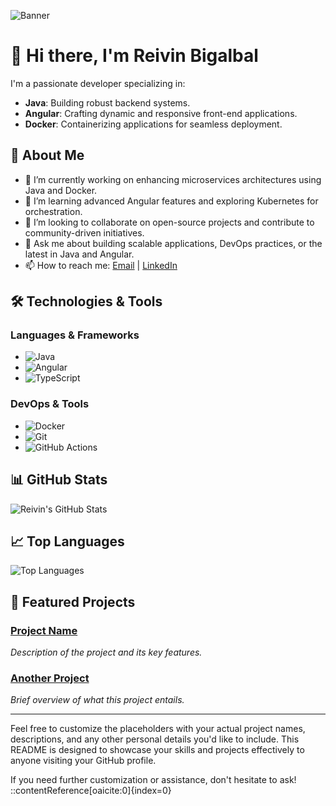 ![Banner](https://via.placeholder.com/1500x500.png?text=Reivin+Bigalbal+%7C+Java+%7C+Angular+%7C+Docker)

# 👋 Hi there, I'm Reivin Bigalbal

I'm a passionate developer specializing in:

- **Java**: Building robust backend systems.
- **Angular**: Crafting dynamic and responsive front-end applications.
- **Docker**: Containerizing applications for seamless deployment.

## 🚀 About Me

- 🔭 I’m currently working on enhancing microservices architectures using Java and Docker.
- 🌱 I’m learning advanced Angular features and exploring Kubernetes for orchestration.
- 👯 I’m looking to collaborate on open-source projects and contribute to community-driven initiatives.
- 💬 Ask me about building scalable applications, DevOps practices, or the latest in Java and Angular.
- 📫 How to reach me: [Email](mailto:reivin@example.com) | [LinkedIn](https://www.linkedin.com/in/reivinbigalbal)

## 🛠️ Technologies & Tools

### Languages & Frameworks
- ![Java](https://img.shields.io/badge/Java-007396?style=flat&logo=java)
- ![Angular](https://img.shields.io/badge/Angular-DD0031?style=flat&logo=angular)
- ![TypeScript](https://img.shields.io/badge/TypeScript-3178C6?style=flat&logo=typescript)

### DevOps & Tools
- ![Docker](https://img.shields.io/badge/Docker-2496ED?style=flat&logo=docker)
- ![Git](https://img.shields.io/badge/Git-F05032?style=flat&logo=git)
- ![GitHub Actions](https://img.shields.io/badge/GitHub_Actions-2088FF?style=flat&logo=github-actions)

## 📊 GitHub Stats

![Reivin's GitHub Stats](https://github-readme-stats.vercel.app/api?username=reivinbigalbal&show_icons=true&hide_title=true&count_private=true&hide=prs)

## 📈 Top Languages

![Top Languages](https://github-readme-stats.vercel.app/api/top-langs/?username=reivinbigalbal&layout=compact&hide_title=true)

## 📌 Featured Projects

### [Project Name](https://github.com/reivinbigalbal/project-name)
*Description of the project and its key features.*

### [Another Project](https://github.com/reivinbigalbal/another-project)
*Brief overview of what this project entails.*

---

Feel free to customize the placeholders with your actual project names, descriptions, and any other personal details you'd like to include. This README is designed to showcase your skills and projects effectively to anyone visiting your GitHub profile.

If you need further customization or assistance, don't hesitate to ask!
::contentReference[oaicite:0]{index=0}
 
